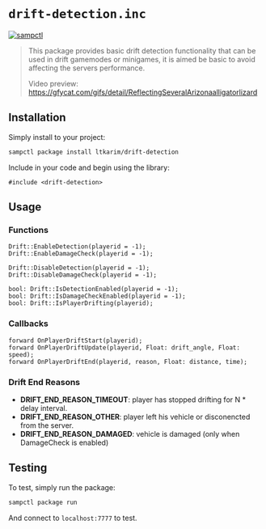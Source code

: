 # `drift-detection.inc`

[![sampctl](https://shields.southcla.ws/badge/sampctl-drift--detection-2f2f2f.svg?style=for-the-badge)](https://github.com/ltkarim/drift-detection)

>
> This package provides basic drift detection functionality that can be used in drift gamemodes or minigames, it is aimed be basic to avoid affecting the servers performance.
>
> Video preview: https://gfycat.com/gifs/detail/ReflectingSeveralArizonaalligatorlizard


## Installation

Simply install to your project:

```bash
sampctl package install ltkarim/drift-detection
```

Include in your code and begin using the library:

```pawn
#include <drift-detection>
```

## Usage

### Functions

```pawn
Drift::EnableDetection(playerid = -1);
Drift::EnableDamageCheck(playerid = -1);

Drift::DisableDetection(playerid = -1);
Drift::DisableDamageCheck(playerid = -1);

bool: Drift::IsDetectionEnabled(playerid = -1);
bool: Drift::IsDamageCheckEnabled(playerid = -1);
bool: Drift::IsPlayerDrifting(playerid);
```

### Callbacks

```pawn
forward	OnPlayerDriftStart(playerid);
forward	OnPlayerDriftUpdate(playerid, Float: drift_angle, Float: speed);
forward	OnPlayerDriftEnd(playerid, reason, Float: distance, time);
```

### Drift End Reasons

* **DRIFT_END_REASON_TIMEOUT**: player has stopped drifting for N * delay interval. 
* **DRIFT_END_REASON_OTHER**: player left his vehicle or disconencted from the server.
* **DRIFT_END_REASON_DAMAGED**: vehicle is damaged (only when DamageCheck is enabled)



## Testing

To test, simply run the package:

```bash
sampctl package run
```

And connect to `localhost:7777` to test.
